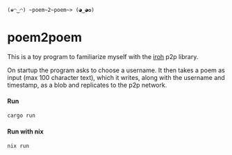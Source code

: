 ```
(❀◠‿◠) ~poem~2~poem~> (◕‿◕✿)
```
# poem2poem

This is a toy program to familiarize myself with the [iroh](https://iroh.rs/) p2p library.

On startup the program asks to choose a username. It then takes a poem as input (max 100 character text), which it writes, along with the username and timestamp, as a blob and replicates to the p2p network.

#### Run

```bash
cargo run
```

#### Run with nix

```bash
nix run
```
